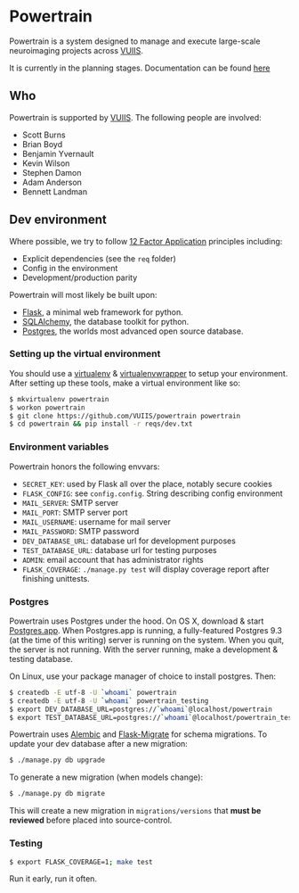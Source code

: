 # Powertrain

Powertrain is a system designed to manage and execute large-scale neuroimaging projects across [VUIIS][vuiis].

It is currently in the planning stages. Documentation can be found [here][rtfd]

## Who

Powertrain is supported by [VUIIS][vuiis]. The following people are involved:

* Scott Burns
* Brian Boyd
* Benjamin Yvernault
* Kevin Wilson
* Stephen Damon
* Adam Anderson
* Bennett Landman

## Dev environment

Where possible, we try to follow [12 Factor Application](http://12factor.net) principles including:

* Explicit dependencies (see the `req` folder)
* Config in the environment
* Development/production parity

Powertrain will most likely be built upon:

* [Flask](http://flask.pocoo.org), a minimal web framework for python.
* [SQLAlchemy](http://www.sqlalchemy.org), the database toolkit for python.
* [Postgres](http://postgresql.org), the worlds most advanced open source database.

### Setting up the virtual environment

You should use a [virtualenv](https://virtualenv.pypa.io/en/latest/) & [virtualenvwrapper](http://virtualenvwrapper.readthedocs.org/en/latest/) to setup your environment. After setting up these tools, make a virtual environment like so:

```bash
$ mkvirtualenv powertrain
$ workon powertrain
$ git clone https://github.com/VUIIS/powertrain powertrain
$ cd powertrain && pip install -r reqs/dev.txt
```
### Environment variables

Powertrain honors the following envvars:

* `SECRET_KEY`: used by Flask all over the place, notably secure cookies
* `FLASK_CONFIG`: see `config.config`. String describing config environment
* `MAIL_SERVER`: SMTP server
* `MAIL_PORT`: SMTP server port
* `MAIL_USERNAME`: username for mail server
* `MAIL_PASSWORD`: SMTP password
* `DEV_DATABASE_URL`: database url for development purposes
* `TEST_DATABASE_URL`: database url for testing purposes
* `ADMIN`: email account that has administrator rights
* `FLASK_COVERAGE`: `./manage.py test` will display coverage report after finishing unittests.

### Postgres

Powertrain uses Postgres under the hood. On OS X, download & start [Postgres.app](http://postgresapp.com). When Postgres.app is running, a fully-featured Postgres 9.3 (at the time of this writing) server is running on the system. When you quit, the server is not running. With the server running, make a development & testing database.

On Linux, use your package manager of choice to install postgres. Then:

```bash
$ createdb -E utf-8 -U `whoami` powertrain
$ createdb -E utf-8 -U `whoami` powertrain_testing
$ export DEV_DATABASE_URL=postgres://`whoami`@localhost/powertrain
$ export TEST_DATABASE_URL=postgres://`whoami`@localhost/powertrain_testing
```


Powertrain uses [Alembic](http://alembic.readthedocs.org/en/latest/) and [Flask-Migrate](http://flask-migrate.readthedocs.org/en/latest/) for schema migrations. To update your dev database after a new migration:

```bash
$ ./manage.py db upgrade
```

To generate a new migration (when models change):

```bash
$ ./manage.py db migrate
```

This will create a new migration in `migrations/versions` that **must be reviewed** before placed into source-control.

### Testing

```bash
$ export FLASK_COVERAGE=1; make test
```

Run it early, run it often.

[vuiis]: http://vuiis.vanderbilt.edu
[rtfd]: http://powertrain.rtfd.org
